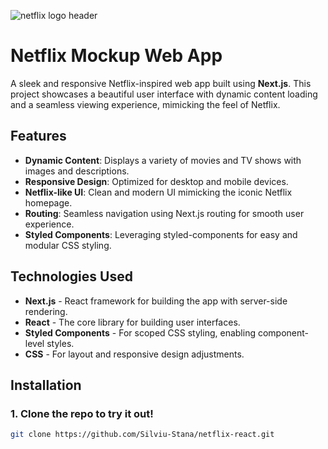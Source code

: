 ![netflix logo header](https://images.ctfassets.net/y2ske730sjqp/1aONibCke6niZhgPxuiilC/2c401b05a07288746ddf3bd3943fbc76/BrandAssets_Logos_01-Wordmark.jpg?w=940)
# Netflix Mockup Web App

A sleek and responsive Netflix-inspired web app built using **Next.js**. This project showcases a beautiful user interface with dynamic content loading and a seamless viewing experience, mimicking the feel of Netflix.

## Features

- **Dynamic Content**: Displays a variety of movies and TV shows with images and descriptions.
- **Responsive Design**: Optimized for desktop and mobile devices.
- **Netflix-like UI**: Clean and modern UI mimicking the iconic Netflix homepage.
- **Routing**: Seamless navigation using Next.js routing for smooth user experience.
- **Styled Components**: Leveraging styled-components for easy and modular CSS styling.

## Technologies Used

- **Next.js** - React framework for building the app with server-side rendering.
- **React** - The core library for building user interfaces.
- **Styled Components** - For scoped CSS styling, enabling component-level styles.
- **CSS** - For layout and responsive design adjustments.

## Installation

### 1. Clone the repo to try it out!

```bash
git clone https://github.com/Silviu-Stana/netflix-react.git
